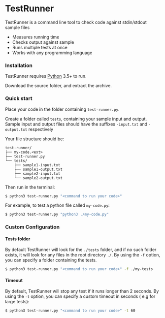 # TestRunner
TestRunner is a command line tool to check code against stdin/stdout sample files
  - Measures running time
  - Checks output against sample
  - Runs multiple tests at once
  - Works with any programming language

### Installation

TestRunner requires [Python](https://www.python.org/) 3.5+ to run.

Download the source folder, and extract the archive.

### Quick start
Place your code in the folder containing `test-runner.py`.

Create a folder called `tests`, containing your sample input and output.
Sample input and output files should have the suffixes `-input.txt` and
`-output.txt` respectively

Your file structure should be:
```
test-runner/
├── my-code.<ext>
├── test-runner.py
└── tests/
    ├── sample1-input.txt
    ├── sample1-output.txt
    ├── sample2-input.txt
    └── sample2-output.txt
```
Then run in the terminal:
```sh
$ python3 test-runner.py "<command to run your code>"
```
For example, to test a python file called `my-code.py`:
```sh
$ python3 test-runner.py "python3 ./my-code.py"
```

### Custom Configuration

#### Tests folder
By default TestRunner will look for the `./tests` folder, and if no such folder exists, it will look for any files in the root directory `./`.
By using the `-f` option, you can specify a  folder containing the tests.
```sh
$ python3 test-runner.py "<command to run your code>" -f ./my-tests
```
#### Timeout
By default, TestRunner will stop any test if it runs longer than 2 seconds.
By using the `-t` option, you can specify a custom timeout in seconds ( e.g for large tests):
```sh
$ python3 test-runner.py "<command to run your code>" -t 60
```
